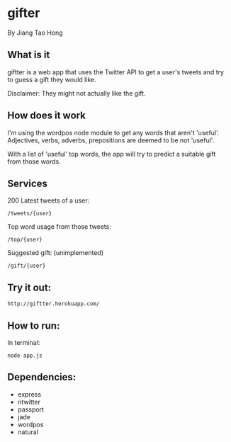# gifter

By Jiang Tao Hong

## What is it

giftter is a web app that uses the Twitter API to get a user's tweets and try to guess a gift they would like.

Disclaimer: They might not actually like the gift.

## How does it work

I'm using the wordpos node module to get any words that aren't 'useful'. Adjectives, verbs, adverbs, prepositions are deemed to be not 'useful'. 

With a list of 'useful' top words, the app will try to predict a suitable gift from those words.

## Services

200 Latest tweets of a user:
	
	/tweets/{user}

Top word usage from those tweets:
	
	/top/{user}

Suggested gift: (unimplemented)

	/gift/{user}
	
## Try it out:

	http://giftter.herokuapp.com/

## How to run:

In terminal:

	node app.js

## Dependencies:

* express 
* ntwitter
* passport
* jade
* wordpos
* natural